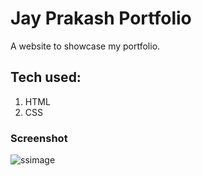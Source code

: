 # Jay Prakash Portfolio
  A website to showcase my portfolio.

## Tech used:

1. HTML
1. CSS

### Screenshot
![ssimage](https://user-images.githubusercontent.com/111184233/208677078-4aa7682d-f809-4158-99b2-6ceb6c5f5c10.png)

